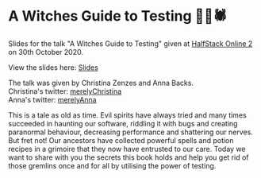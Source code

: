 # A Witches Guide to Testing 👻🎃🕷
Slides for the talk "A Witches Guide to Testing" given at [HalfStack Online 2](https://halfstackconf.com/online/) on 30th October 2020.

View the slides here: [Slides](https://merelyanna.github.io/aWitchesGuideToTesting/)

The talk was given by Christina Zenzes and Anna Backs.<br/>
Christina's twitter: [merelyChristina](https://twitter.com/merelyChristina)<br/>
Anna's twitter: [merelyAnna](https://twitter.com/merelyAnna)<br/>

This is a tale as old as time. Evil spirits have always tried and many times succeeded in haunting our software, riddling it with bugs and creating paranormal behaviour, decreasing performance and shattering our nerves. But fret not! Our ancestors have collected powerful spells and potion recipes in a grimoire that they now have entrusted to our care. Today we want to share with you the secrets this book holds and help you get rid of those gremlins once and for all by utilising the power of testing.
